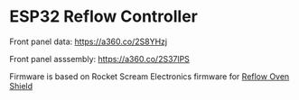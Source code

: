 # ESP32 Reflow Controller

Front panel data: https://a360.co/2S8YHzj

Front panel asssembly: https://a360.co/2S37lPS

Firmware is based on Rocket Scream Electronics firmware for [Reflow Oven Shield](https://www.rocketscream.com/blog/2012/11/28/updated-back-in-stock-reflow-oven-shield-controller/)
